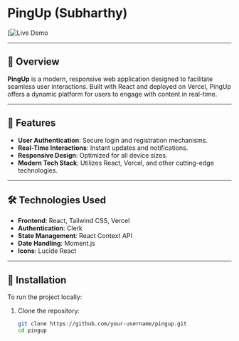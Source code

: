 # PingUp (Subharthy)

[![Live Demo](https://pingup-client-git-main-subharthys-projects.vercel.app?_vercel_share=sJKeHcbaHaSQEX7NYwuZcqsLdbIGzwyA)


---

## 🚀 Overview

**PingUp** is a modern, responsive web application designed to facilitate seamless user interactions. Built with React and deployed on Vercel, PingUp offers a dynamic platform for users to engage with content in real-time.

---

## 🔧 Features

- **User Authentication**: Secure login and registration mechanisms.
- **Real-Time Interactions**: Instant updates and notifications.
- **Responsive Design**: Optimized for all device sizes.
- **Modern Tech Stack**: Utilizes React, Vercel, and other cutting-edge technologies.

---

## 🛠️ Technologies Used

- **Frontend**: React, Tailwind CSS, Vercel
- **Authentication**: Clerk
- **State Management**: React Context API
- **Date Handling**: Moment.js
- **Icons**: Lucide React

---



## 🧪 Installation

To run the project locally:

1. Clone the repository:

   ```bash
   git clone https://github.com/your-username/pingup.git
   cd pingup
